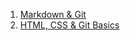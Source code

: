 1. [Markdown & Git](https://zmitserfurmanau.github.io/rsschool-cv/cv)
2. [HTML, CSS & Git Basics](https://zmitserfurmanau.github.io/rsschool-cv/)
